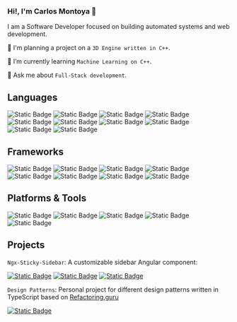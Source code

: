 ### Hi!, I'm Carlos Montoya 👋
I am a Software Developer focused on building automated systems and web development.

🔭 I'm planning a project on a `3D Engine written in C++`.

🌱 I’m currently learning `Machine Learning on C++`.

💬 Ask me about `Full-Stack development`.


## Languages
![Static Badge](https://img.shields.io/badge/html-text?style=for-the-badge&logo=HTML5&logoColor=white&color=red)
![Static Badge](https://img.shields.io/badge/CSS-text?style=for-the-badge&logo=CSS3&logoColor=white&color=blue)
![Static Badge](https://img.shields.io/badge/SCSS-text?style=for-the-badge&logo=sass&logoColor=white&color=%23CC6699)
![Static Badge](https://img.shields.io/badge/JavaScript-text?style=for-the-badge&logo=javascript&logoColor=white&color=yellow)
![Static Badge](https://img.shields.io/badge/TypeScript-text?style=for-the-badge&logo=typescript&logoColor=white&color=blue)
![Static Badge](https://img.shields.io/badge/C%23-text?style=for-the-badge&logo=C%23&logoColor=white&color=purple)
![Static Badge](https://img.shields.io/badge/Python-text?style=for-the-badge&logo=python&logoColor=white&color=blue)
![Static Badge](https://img.shields.io/badge/micropython-text?style=for-the-badge&logo=micropython&logoColor=white&color=grey)
![Static Badge](https://img.shields.io/badge/arduino-text?style=for-the-badge&logo=arduino&logoColor=white&color=blue)
![Static Badge](https://img.shields.io/badge/c%2B%2B-text?style=for-the-badge&logo=cplusplus&logoColor=white&color=blue)

## Frameworks
![Static Badge](https://img.shields.io/badge/angular-text?style=for-the-badge&logo=angular&logoColor=white&color=red)
![Static Badge](https://img.shields.io/badge/ionic-text?style=for-the-badge&logo=ionic&logoColor=white&color=blue)
![Static Badge](https://img.shields.io/badge/express-text?style=for-the-badge&logo=express&logoColor=white&color=green)
![Static Badge](https://img.shields.io/badge/.NET-text?style=for-the-badge&logo=dotnet&logoColor=white&color=purple)
![Static Badge](https://img.shields.io/badge/bootstrap-text?style=for-the-badge&logo=bootstrap&logoColor=white&color=purple)
![Static Badge](https://img.shields.io/badge/selenium-text?style=for-the-badge&logo=selenium&logoColor=white&color=green)
![Static Badge](https://img.shields.io/badge/jest-text?style=for-the-badge&logo=jest&logoColor=white&color=red)
![Static Badge](https://img.shields.io/badge/jasmine-text?style=for-the-badge&logo=jasmine&logoColor=white&color=purple)

## Platforms & Tools
![Static Badge](https://img.shields.io/badge/git-text?style=for-the-badge&logo=git&logoColor=white&color=orange)
![Static Badge](https://img.shields.io/badge/github-text?style=for-the-badge&logo=github&logoColor=white&color=gray)
![Static Badge](https://img.shields.io/badge/pm2-text?style=for-the-badge&logo=pm2&logoColor=white&color=purple)
![Static Badge](https://img.shields.io/badge/nginx-text?style=for-the-badge&logo=nginx&logoColor=white&color=green)
![Static Badge](https://img.shields.io/badge/ubuntu-text?style=for-the-badge&logo=ubuntu&logoColor=white&color=orange)


## Projects

`Ngx-Sticky-Sidebar`: A customizable sidebar Angular component:

[![Static Badge](https://img.shields.io/badge/repository-text?style=for-the-badge&logo=github&logoColor=white&color=grey)](https://github.com/CarlosMontoya17/ngx-sticky-sidebar)
[![Static Badge](https://img.shields.io/badge/npm-text?style=for-the-badge&logo=npm&logoColor=white&color=red)](https://www.npmjs.com/package/ngx-sticky-sidebar)
[![Static Badge](https://img.shields.io/badge/demo-text?style=for-the-badge&logoColor=white&color=blue)](https://stickysidebar.carlosmontoya.com.mx)

`Design Patterns`: Personal project for different design patterns written in TypeScript based on [Refactoring.guru](https://refactoring.guru/es/design-patterns)

[![Static Badge](https://img.shields.io/badge/repository-text?style=for-the-badge&logo=github&logoColor=white&color=grey)](https://github.com/CarlosMontoya17/design-patterns)